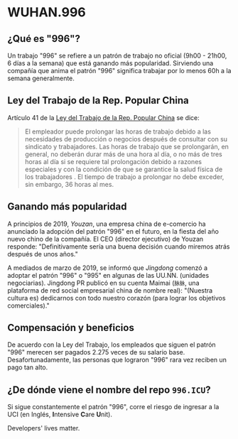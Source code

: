 WUHAN.996
===

## ¿Qué es "996"?
Un trabajo "996" se refiere a un patrón de trabajo no oficial (9h00 - 21h00, 6 días a la semana) que está ganando más popularidad.
Sirviendo una compañía que anima el patrón "996" significa trabajar por lo menos 60h a la semana generalmente.

## Ley del Trabajo de la Rep. Popular China
Artículo 41 de la [Ley del Trabajo de la Rep. Popular China](http://www.china.org.cn/living_in_china/abc/2009-07/15/content_18140508.htm) se dice:

>El empleador puede prolongar las horas de trabajo debido a las necesidades de producción o negocios después de consultar con su sindicato y trabajadores. Las horas de trabajo que se prolongarán, en general, no deberán durar más de una hora al día, o no más de tres horas al día si se requiere tal prolongación debido a razones especiales y con la condición de que se garantice la salud física de los trabajadores . El tiempo de trabajo a prolongar no debe exceder, sin embargo, 36 horas al mes.

## Ganando más popularidad
A principios de 2019, _Youzan_, una empresa china de e-comercio ha anunciado la adopción del patrón "996" en el futuro, en la fiesta del año nuevo chino de la compañía. El CEO (director ejecutivo) de Youzan responde: "Definitivamente sería una buena decisión cuando miremos atrás después de unos años."

A mediados de marzo de 2019, se informó que _Jingdong_ comenzó a adoptar el patrón "996" o "995" en algunas de las UU.NN. (unidades negociarias). Jingdong PR publicó en su cuenta Maimai (`脉脉`, una plataforma de red social empresarial china de nombre real): "(Nuestra cultura es) dedicarnos con todo nuestro corazón (para lograr los objetivos comerciales)."

## Compensación y beneficios
De acuerdo con la Ley del Trabajo, los empleados que siguen el patrón "996" merecen ser pagados 2.275 veces de su salario base. Desafortunadamente, las personas que lograron "996" rara vez reciben un pago tan alto.

## ¿De dónde viene el nombre del repo `996.ICU`?
Si sigue constantemente el patrón "996", corre el riesgo de ingresar a la UCI (en Inglés, **I**ntensive **C**are **U**nit).

Developers' lives matter.
